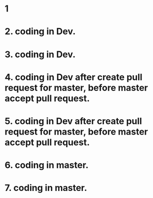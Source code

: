 # 1

# 2. coding in Dev.

# 3. coding in Dev.

# 4. coding in Dev after create pull request for master, before master accept pull request.

# 5. coding in Dev after create pull request for master, before master accept pull request.

# 6. coding in master.

# 7. coding in master.
